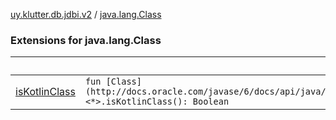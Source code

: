 [uy.klutter.db.jdbi.v2](../index.md) / [java.lang.Class](.)


### Extensions for java.lang.Class

|&nbsp;|&nbsp;|
|---|---|
| [isKotlinClass](is-kotlin-class.md) | `fun [Class](http://docs.oracle.com/javase/6/docs/api/java/lang/Class.html)<*>.isKotlinClass(): Boolean` |
